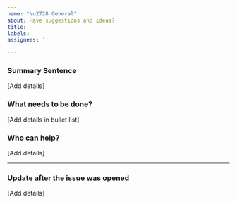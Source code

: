 ```yaml
---
name: "\u2728 General"
about: Have suggestions and ideas?
title:
labels:
assignees: ''

---
```

<!-- Please complete the following sections -->
### Summary Sentence

[Add details]

### What needs to be done?

[Add details in bullet list]

### Who can help?

[Add details]

---

### Update after the issue was opened

<!-- To avoid that others have to read through the full thread of comments, please update the initial issue with important updates.-->
[Add details]

